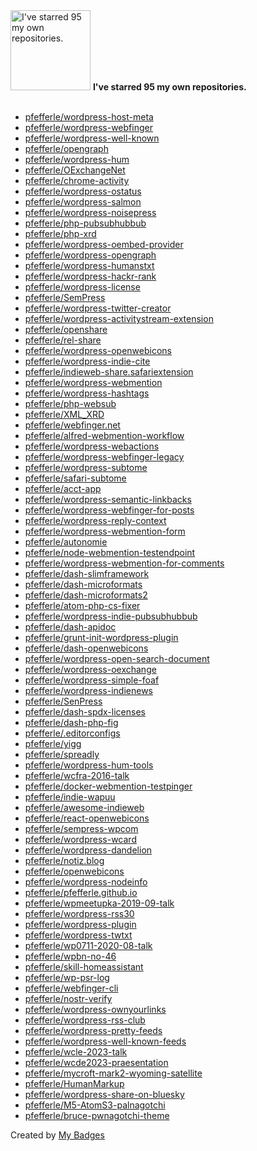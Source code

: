 <img src="https://my-badges.github.io/my-badges/self-star.png" alt="I&apos;ve starred 95 my own repositories." title="I&apos;ve starred 95 my own repositories." width="128">
<strong>I&apos;ve starred 95 my own repositories.</strong>
<br><br>

- <a href="https://github.com/pfefferle/wordpress-host-meta">pfefferle/wordpress-host-meta</a>
- <a href="https://github.com/pfefferle/wordpress-webfinger">pfefferle/wordpress-webfinger</a>
- <a href="https://github.com/pfefferle/wordpress-well-known">pfefferle/wordpress-well-known</a>
- <a href="https://github.com/pfefferle/opengraph">pfefferle/opengraph</a>
- <a href="https://github.com/pfefferle/wordpress-hum">pfefferle/wordpress-hum</a>
- <a href="https://github.com/pfefferle/OExchangeNet">pfefferle/OExchangeNet</a>
- <a href="https://github.com/pfefferle/chrome-activity">pfefferle/chrome-activity</a>
- <a href="https://github.com/pfefferle/wordpress-ostatus">pfefferle/wordpress-ostatus</a>
- <a href="https://github.com/pfefferle/wordpress-salmon">pfefferle/wordpress-salmon</a>
- <a href="https://github.com/pfefferle/wordpress-noisepress">pfefferle/wordpress-noisepress</a>
- <a href="https://github.com/pfefferle/php-pubsubhubbub">pfefferle/php-pubsubhubbub</a>
- <a href="https://github.com/pfefferle/php-xrd">pfefferle/php-xrd</a>
- <a href="https://github.com/pfefferle/wordpress-oembed-provider">pfefferle/wordpress-oembed-provider</a>
- <a href="https://github.com/pfefferle/wordpress-opengraph">pfefferle/wordpress-opengraph</a>
- <a href="https://github.com/pfefferle/wordpress-humanstxt">pfefferle/wordpress-humanstxt</a>
- <a href="https://github.com/pfefferle/wordpress-hackr-rank">pfefferle/wordpress-hackr-rank</a>
- <a href="https://github.com/pfefferle/wordpress-license">pfefferle/wordpress-license</a>
- <a href="https://github.com/pfefferle/SemPress">pfefferle/SemPress</a>
- <a href="https://github.com/pfefferle/wordpress-twitter-creator">pfefferle/wordpress-twitter-creator</a>
- <a href="https://github.com/pfefferle/wordpress-activitystream-extension">pfefferle/wordpress-activitystream-extension</a>
- <a href="https://github.com/pfefferle/openshare">pfefferle/openshare</a>
- <a href="https://github.com/pfefferle/rel-share">pfefferle/rel-share</a>
- <a href="https://github.com/pfefferle/wordpress-openwebicons">pfefferle/wordpress-openwebicons</a>
- <a href="https://github.com/pfefferle/wordpress-indie-cite">pfefferle/wordpress-indie-cite</a>
- <a href="https://github.com/pfefferle/indieweb-share.safariextension">pfefferle/indieweb-share.safariextension</a>
- <a href="https://github.com/pfefferle/wordpress-webmention">pfefferle/wordpress-webmention</a>
- <a href="https://github.com/pfefferle/wordpress-hashtags">pfefferle/wordpress-hashtags</a>
- <a href="https://github.com/pfefferle/php-websub">pfefferle/php-websub</a>
- <a href="https://github.com/pfefferle/XML_XRD">pfefferle/XML_XRD</a>
- <a href="https://github.com/pfefferle/webfinger.net">pfefferle/webfinger.net</a>
- <a href="https://github.com/pfefferle/alfred-webmention-workflow">pfefferle/alfred-webmention-workflow</a>
- <a href="https://github.com/pfefferle/wordpress-webactions">pfefferle/wordpress-webactions</a>
- <a href="https://github.com/pfefferle/wordpress-webfinger-legacy">pfefferle/wordpress-webfinger-legacy</a>
- <a href="https://github.com/pfefferle/wordpress-subtome">pfefferle/wordpress-subtome</a>
- <a href="https://github.com/pfefferle/safari-subtome">pfefferle/safari-subtome</a>
- <a href="https://github.com/pfefferle/acct-app">pfefferle/acct-app</a>
- <a href="https://github.com/pfefferle/wordpress-semantic-linkbacks">pfefferle/wordpress-semantic-linkbacks</a>
- <a href="https://github.com/pfefferle/wordpress-webfinger-for-posts">pfefferle/wordpress-webfinger-for-posts</a>
- <a href="https://github.com/pfefferle/wordpress-reply-context">pfefferle/wordpress-reply-context</a>
- <a href="https://github.com/pfefferle/wordpress-webmention-form">pfefferle/wordpress-webmention-form</a>
- <a href="https://github.com/pfefferle/autonomie">pfefferle/autonomie</a>
- <a href="https://github.com/pfefferle/node-webmention-testendpoint">pfefferle/node-webmention-testendpoint</a>
- <a href="https://github.com/pfefferle/wordpress-webmention-for-comments">pfefferle/wordpress-webmention-for-comments</a>
- <a href="https://github.com/pfefferle/dash-slimframework">pfefferle/dash-slimframework</a>
- <a href="https://github.com/pfefferle/dash-microformats">pfefferle/dash-microformats</a>
- <a href="https://github.com/pfefferle/dash-microformats2">pfefferle/dash-microformats2</a>
- <a href="https://github.com/pfefferle/atom-php-cs-fixer">pfefferle/atom-php-cs-fixer</a>
- <a href="https://github.com/pfefferle/wordpress-indie-pubsubhubbub">pfefferle/wordpress-indie-pubsubhubbub</a>
- <a href="https://github.com/pfefferle/dash-apidoc">pfefferle/dash-apidoc</a>
- <a href="https://github.com/pfefferle/grunt-init-wordpress-plugin">pfefferle/grunt-init-wordpress-plugin</a>
- <a href="https://github.com/pfefferle/dash-openwebicons">pfefferle/dash-openwebicons</a>
- <a href="https://github.com/pfefferle/wordpress-open-search-document">pfefferle/wordpress-open-search-document</a>
- <a href="https://github.com/pfefferle/wordpress-oexchange">pfefferle/wordpress-oexchange</a>
- <a href="https://github.com/pfefferle/wordpress-simple-foaf">pfefferle/wordpress-simple-foaf</a>
- <a href="https://github.com/pfefferle/wordpress-indienews">pfefferle/wordpress-indienews</a>
- <a href="https://github.com/pfefferle/SenPress">pfefferle/SenPress</a>
- <a href="https://github.com/pfefferle/dash-spdx-licenses">pfefferle/dash-spdx-licenses</a>
- <a href="https://github.com/pfefferle/dash-php-fig">pfefferle/dash-php-fig</a>
- <a href="https://github.com/pfefferle/.editorconfigs">pfefferle/.editorconfigs</a>
- <a href="https://github.com/pfefferle/yigg">pfefferle/yigg</a>
- <a href="https://github.com/pfefferle/spreadly">pfefferle/spreadly</a>
- <a href="https://github.com/pfefferle/wordpress-hum-tools">pfefferle/wordpress-hum-tools</a>
- <a href="https://github.com/pfefferle/wcfra-2016-talk">pfefferle/wcfra-2016-talk</a>
- <a href="https://github.com/pfefferle/docker-webmention-testpinger">pfefferle/docker-webmention-testpinger</a>
- <a href="https://github.com/pfefferle/indie-wapuu">pfefferle/indie-wapuu</a>
- <a href="https://github.com/pfefferle/awesome-indieweb">pfefferle/awesome-indieweb</a>
- <a href="https://github.com/pfefferle/react-openwebicons">pfefferle/react-openwebicons</a>
- <a href="https://github.com/pfefferle/sempress-wpcom">pfefferle/sempress-wpcom</a>
- <a href="https://github.com/pfefferle/wordpress-wcard">pfefferle/wordpress-wcard</a>
- <a href="https://github.com/pfefferle/wordpress-dandelion">pfefferle/wordpress-dandelion</a>
- <a href="https://github.com/pfefferle/notiz.blog">pfefferle/notiz.blog</a>
- <a href="https://github.com/pfefferle/openwebicons">pfefferle/openwebicons</a>
- <a href="https://github.com/pfefferle/wordpress-nodeinfo">pfefferle/wordpress-nodeinfo</a>
- <a href="https://github.com/pfefferle/pfefferle.github.io">pfefferle/pfefferle.github.io</a>
- <a href="https://github.com/pfefferle/wpmeetupka-2019-09-talk">pfefferle/wpmeetupka-2019-09-talk</a>
- <a href="https://github.com/pfefferle/wordpress-rss30">pfefferle/wordpress-rss30</a>
- <a href="https://github.com/pfefferle/wordpress-plugin">pfefferle/wordpress-plugin</a>
- <a href="https://github.com/pfefferle/wordpress-twtxt">pfefferle/wordpress-twtxt</a>
- <a href="https://github.com/pfefferle/wp0711-2020-08-talk">pfefferle/wp0711-2020-08-talk</a>
- <a href="https://github.com/pfefferle/wpbn-no-46">pfefferle/wpbn-no-46</a>
- <a href="https://github.com/pfefferle/skill-homeassistant">pfefferle/skill-homeassistant</a>
- <a href="https://github.com/pfefferle/wp-psr-log">pfefferle/wp-psr-log</a>
- <a href="https://github.com/pfefferle/webfinger-cli">pfefferle/webfinger-cli</a>
- <a href="https://github.com/pfefferle/nostr-verify">pfefferle/nostr-verify</a>
- <a href="https://github.com/pfefferle/wordpress-ownyourlinks">pfefferle/wordpress-ownyourlinks</a>
- <a href="https://github.com/pfefferle/wordpress-rss-club">pfefferle/wordpress-rss-club</a>
- <a href="https://github.com/pfefferle/wordpress-pretty-feeds">pfefferle/wordpress-pretty-feeds</a>
- <a href="https://github.com/pfefferle/wordpress-well-known-feeds">pfefferle/wordpress-well-known-feeds</a>
- <a href="https://github.com/pfefferle/wcle-2023-talk">pfefferle/wcle-2023-talk</a>
- <a href="https://github.com/pfefferle/wcde2023-praesentation">pfefferle/wcde2023-praesentation</a>
- <a href="https://github.com/pfefferle/mycroft-mark2-wyoming-satellite">pfefferle/mycroft-mark2-wyoming-satellite</a>
- <a href="https://github.com/pfefferle/HumanMarkup">pfefferle/HumanMarkup</a>
- <a href="https://github.com/pfefferle/wordpress-share-on-bluesky">pfefferle/wordpress-share-on-bluesky</a>
- <a href="https://github.com/pfefferle/M5-AtomS3-palnagotchi">pfefferle/M5-AtomS3-palnagotchi</a>
- <a href="https://github.com/pfefferle/bruce-pwnagotchi-theme">pfefferle/bruce-pwnagotchi-theme</a>


Created by <a href="https://github.com/my-badges/my-badges">My Badges</a>
